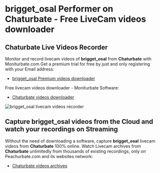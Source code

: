 # brigget_osal Performer on Chaturbate - Free LiveCam videos downloader

## Chaturbate Live Videos Recorder

Monitor and record livecam videos of **brigget_osal** from **Chaturbate** with Moniturbate.com
Get a premium trial for free by just and only registering with your Email address:
* [brigget_osal Premium videos downloader](https://moniturbate.com/request-demo-licence-key.html)

Free livecam videos downloader - Moniturbate Software:
* [Chaturbate videos downloader](https://moniturbate.com/moniturbate-download-software.html)

![brigget_osal livecam videos recorder](https://peachurnet.com/templates/moniturbate-software.png)


## Capture brigget_osal videos from the Cloud and watch your recordings on Streaming

Without the need of downloading a software, capture **brigget_osal** livecam videos from **Chaturbate** 100% online.
Watch Livecam archives from **Chaturbate** unlimitedly from thousands of existing recordings, only on Peachurbate.com and its websites network:
* [Chaturbate videos archives](https://peachurnet.com/)